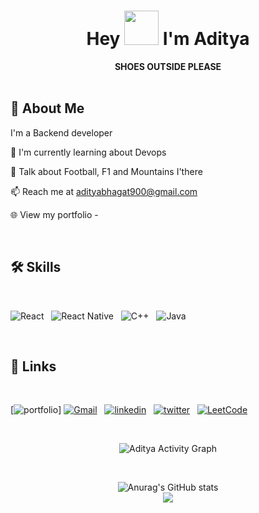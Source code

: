 <h1 align="center">Hey <img src="https://github.com/NoobMahbub/NoobMahbub/blob/main/Wave.gif" height="55px" width="55px"> I'm Aditya</h1>

<div align='center'>
<Strong>SHOES OUTSIDE PLEASE</Strong>
</div>

<br/>

## 🚀 About Me

I'm a Backend developer


🧠 I'm currently learning about Devops

💬 Talk about Football, F1 and Mountains I'there
 
📫 Reach me at adityabhagat900@gmail.com

🌐 View my portfolio -

<br />

## 🛠 Skills

<br/>

![React](https://img.shields.io/badge/react-%2320232a.svg?style=for-the-badge&logo=react&logoColor=%2361DAFB)&nbsp;&nbsp;
![React Native](https://img.shields.io/badge/react_native-%2320232a.svg?style=for-the-badge&logo=react&logoColor=%2361DAFB)&nbsp;&nbsp;
![C++](https://img.shields.io/badge/c++-%2300599C.svg?style=for-the-badge&logo=c%2B%2B&logoColor=white)&nbsp;&nbsp;
![Java](https://img.shields.io/badge/java-%23ED8B00.svg?style=for-the-badge&logo=java&logoColor=white)&nbsp;&nbsp;


<br />

## 🔗 Links

<br/>

[![portfolio](https://img.shields.io/badge/my_portfolio-000?style=for-the-badge&logo=ko-fi&logoColor=white)]
[![Gmail](https://img.shields.io/badge/Gmail-D14836?style=for-the-badge&logo=gmail&logoColor=white)](mailto:adityabhagat900@gmail.com)&nbsp;&nbsp;
[![linkedin](https://img.shields.io/badge/linkedin-0A66C2?style=for-the-badge&logo=linkedin&logoColor=white)](https://www.linkedin.com/in/aditya-raj-bhagat-a7098a192/)&nbsp;&nbsp;
[![twitter](https://img.shields.io/badge/twitter-1DA1F2?style=for-the-badge&logo=twitter&logoColor=white)](https://twitter.com/AdityaB86392635)&nbsp;&nbsp;
[![LeetCode](https://img.shields.io/badge/LeetCode-000000?style=for-the-badge&logo=LeetCode&logoColor=#d16c06)](https://leetcode.com/alieanator454/)



<br />

<div align='center'>

![Aditya  Activity Graph](https://activity-graph.herokuapp.com/graph?username=adityarajbhagat2002&theme=github&hide_border=true&area=true)

<br />

![Anurag's GitHub stats](https://github-readme-stats.vercel.app/api?username=adityarajbhagat2002&show_icons=true&theme=github_dark)
<br />
![](https://github-readme-streak-stats.herokuapp.com/?user=adityarajbhagat2002&theme=dark&hide_border=true)<br/>

</div>
